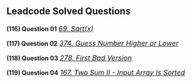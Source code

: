 ## Leadcode Solved Questions

**(116) Question 01** <a href="https://leetcode.com/problems/sqrtx/submissions/923762747/" target="_blank" style="font-size: 16px;dispaly:inline-block;">_69. Sqrt(x)_</a> <br/>

**(117) Question 02** <a href="https://leetcode.com/problems/guess-number-higher-or-lower/submissions/923785045/" target="_blank" style="font-size: 16px;dispaly:inline-block;">_374. Guess Number Higher or Lower_</a> <br/>

**(118) Question 03** <a href="https://leetcode.com/problems/first-bad-version/submissions/923813018/" target="_blank" style="font-size: 16px;dispaly:inline-block;">_278. First Bad Version_</a> <br/>

**(119) Question 04** <a href="https://leetcode.com/problems/two-sum-ii-input-array-is-sorted/submissions/923851303/" target="_blank" style="font-size: 16px;dispaly:inline-block;">_167. Two Sum II - Input Array Is Sorted_</a> <br/>




